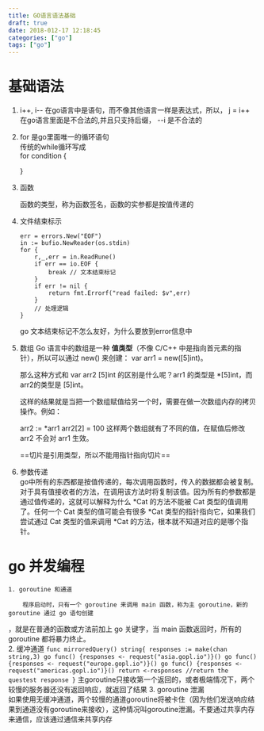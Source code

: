 ```yaml
---
title: GO语言语法基础
draft: true
date: 2018-012-17 12:18:45
categories: ["go"]
tags: ["go"]
---
```

# 基础语法
1. i++, i-- 在go语言中是语句，而不像其他语言一样是表达式，所以， j = i++ 在go语言里面是不合法的,并且只支持后缀， --i 是不合法的
2. for 是go里面唯一的循环语句       
    传统的while循环写成     
    for condition {
    
    }
3. 函数 
    
    函数的类型，称为函数签名，函数的实参都是按值传递的
4. 文件结束标示
    
    ```
    err = errors.New("EOF")
    in := bufio.NewReader(os.stdin)
    for {
        r,_,err = in.ReadRune()
        if err == io.EOF {
            break // 文本结束标记
        }
        if err != nil {
            return fmt.Errorf("read failed: $v",err)
        }
        // 处理逻辑
    }
    ```
    go 文本结束标记不怎么友好，为什么要放到error信息中
5. 数组 
    Go 语言中的数组是一种 **值类型**（不像 C/C++ 中是指向首元素的指针），所以可以通过 new() 来创建： var arr1 = new([5]int)。

    那么这种方式和 var arr2 [5]int 的区别是什么呢？arr1 的类型是 *[5]int，而 arr2的类型是 [5]int。

    这样的结果就是当把一个数组赋值给另一个时，需要在做一次数组内存的拷贝操作。例如：

    arr2 := *arr1
    arr2[2] = 100
    这样两个数组就有了不同的值，在赋值后修改 arr2 不会对 arr1 生效。
    
    ==切片是引用类型，所以不能用指针指向切片==    
    
6. 参数传递  
    go中所有的东西都是按值传递的，每次调用函数时，传入的数据都会被复制。对于具有值接收者的方法，在调用该方法时将复制该值。因为所有的参数都是通过值传递的，这就可以解释为什么 *Cat 的方法不能被 Cat 类型的值调用了。任何一个  Cat 类型的值可能会有很多 *Cat 类型的指针指向它，如果我们尝试通过 Cat 类型的值来调用 *Cat 的方法，根本就不知道对应的是哪个指针。
# go 并发编程
    1. goroutine 和通道
        
        程序启动时，只有一个 goroutine 来调用 main 函数，称为主 goroutine，新的 goroutine 通过 go 语句创建
，就是在普通的函数或方法前加上 go 关键字，当 main 函数返回时，所有的 goroutine 都将暴力终止。  
    2. 缓冲通道
    ```
    func mirroredQuery() string{
        responses := make(chan string,3)
        go func() {responses <- request("asia.gopl.io")}()
        go func() {responses <- request("europe.gopl.io")}()
        go func() {responses <- request("americas.gopl.io")}()
        return <-responses //return the questest response
    }
    ```
    主goroutine只接收第一个返回的，或者极端情况下，两个较慢的服务器还没有返回响应，就返回了结果
    3. goroutine 泄漏   
        如果使用无缓冲通道，两个较慢的通道goroutine将被卡住（因为他们发送响应结果到通道没有goroutine来接收），这种情况叫goroutine泄漏。不要通过共享内存来通信，应该通过通信来共享内存
        
